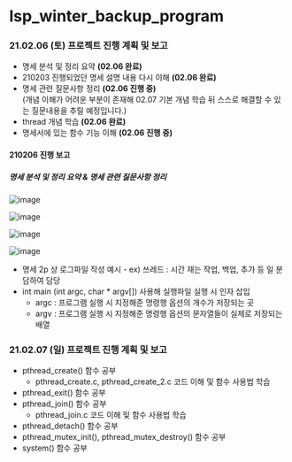 # lsp_winter_backup_program
### 21.02.06 (토) 프로젝트 진행 계획 및 보고
* 명세 분석 및 정리 요약 **(02.06 완료)**
* 210203 진행되었던 명세 설명 내용 다시 이해 **(02.06 완료)**
* 명세 관련 질문사항 정리 **(02.06 진행 중)**
  <br> (개념 이해가 어려운 부분이 존재해 02.07 기본 개념 학습 뒤 스스로 해결할 수 있는 질문내용을 추릴 예정입니다.)
* thread 개념 학습 **(02.06 완료)**
* 명세서에 있는 함수 기능 이해 **(02.06 진행 중)**

#### 210206 진행 보고

##### 명세 분석 및 정리 요약 & 명세 관련 질문사항 정리
![image](https://user-images.githubusercontent.com/66112716/107120063-b2f6c300-68ce-11eb-87c6-418de66526e3.png)

![image](https://user-images.githubusercontent.com/66112716/107120088-dde11700-68ce-11eb-961c-ee75df1f0237.png)

![image](https://user-images.githubusercontent.com/66112716/107120102-f7825e80-68ce-11eb-94b1-e61d5b401f80.png)

![image](https://user-images.githubusercontent.com/66112716/107120123-15e85a00-68cf-11eb-9080-77e0a33dc60a.png)
<br> 
- 명세 2p 상 로그파일 작성 예시 - ex) 쓰레드 : 시간 재는 작업, 백업, 추가 등 일 분담하여 담당
- int main (int argc, char * argv[]) 사용해 실행파일 실행 시 인자 삽입
  - argc : 프로그램 실행 시 지정해준 명령행 옵션의 개수가 저장되는 곳
  - argv : 프로그램 실행 시 지정해준 명령행 옵션의 문자열들이 실제로 저장되는 배열
  
### 21.02.07 (일) 프로젝트 진행 계획 및 보고
* pthread_create() 함수 공부
  - pthread_create.c, pthread_create_2.c 코드 이해 및 함수 사용법 학습
* pthread_exit() 함수 공부
* pthread_join() 함수 공부
  - pthread_join.c 코드 이해 및 함수 사용법 학습
* pthread_detach() 함수 공부
* pthread_mutex_init(), pthread_mutex_destroy() 함수 공부
* system() 함수 공부
